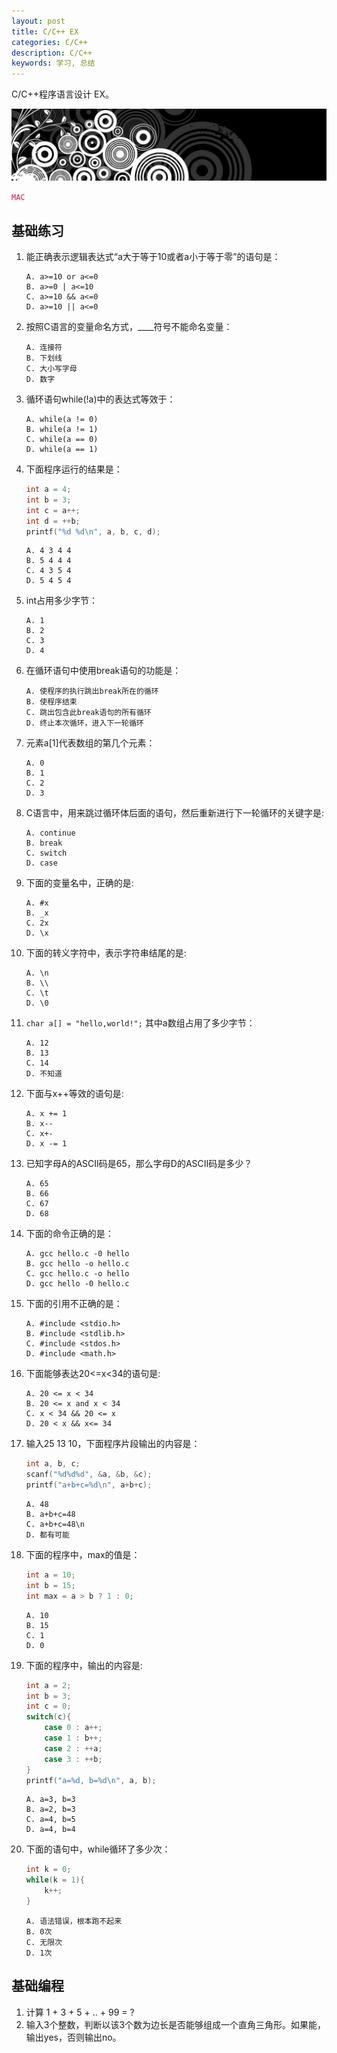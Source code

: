 ```yaml
---
layout: post
title: C/C++ EX
categories: C/C++
description: C/C++
keywords: 学习, 总结
---
```


C/C++程序语言设计 EX。

![](/images/discovery/A0116.png)

<code style="color:#c7254e;background-color:#f9f2f4;">MAC</code>


## 基础练习
1. 能正确表示逻辑表达式“a大于等于10或者a小于等于零”的语句是：

    ```
    A. a>=10 or a<=0
    B. a>=0 | a<=10
    C. a>=10 && a<=0
    D. a>=10 || a<=0
    ```

2. 按照C语言的变量命名方式，____符号不能命名变量：

    ```
    A. 连接符
    B. 下划线
    C. 大小写字母
    D. 数字
    ```

3. 循环语句while(!a)中的表达式等效于：

    ```
    A. while(a != 0)
    B. while(a != 1)
    C. while(a == 0)
    D. while(a == 1)
    ```

4. 下面程序运行的结果是：

    ```c
    int a = 4;
    int b = 3;
    int c = a++;
    int d = ++b;
    printf("%d %d\n", a, b, c, d);
    ```
    ```
    A. 4 3 4 4
    B. 5 4 4 4
    C. 4 3 5 4
    D. 5 4 5 4
    ```

5. int占用多少字节：

    ```
    A. 1
    B. 2
    C. 3
    D. 4
    ```

6. 在循环语句中使用break语句的功能是：

    ```
    A. 使程序的执行跳出break所在的循环
    B. 使程序结束
    C. 跳出包含此break语句的所有循环
    D. 终止本次循环，进入下一轮循环
    ```

7. 元素a[1]代表数组的第几个元素：

    ```
    A. 0
    B. 1
    C. 2
    D. 3
    ```

8. C语言中，用来跳过循环体后面的语句，然后重新进行下一轮循环的关键字是:

    ```
    A. continue
    B. break
    C. switch
    D. case
    ```

9. 下面的变量名中，正确的是:

    ```
    A. #x
    B. _x
    C. 2x
    D. \x
    ```

10. 下面的转义字符中，表示字符串结尾的是:

    ```
    A. \n
    B. \\
    C. \t
    D. \0
    ```

11. ```char a[] = "hello,world!";``` 其中a数组占用了多少字节：

    ```
    A. 12
    B. 13
    C. 14
    D. 不知道
    ```

12. 下面与x++等效的语句是:

    ```
    A. x += 1
    B. x--
    C. x+-
    D. x -= 1
    ```

13. 已知字母A的ASCII码是65，那么字母D的ASCII码是多少？

    ```
    A. 65
    B. 66
    C. 67
    D. 68
    ```

14. 下面的命令正确的是：

    ```
    A. gcc hello.c -0 hello
    B. gcc hello -o hello.c
    C. gcc hello.c -o hello
    D. gcc hello -0 hello.c
    ```

15. 下面的引用不正确的是：

    ```
    A. #include <stdio.h>
    B. #include <stdlib.h>
    C. #include <stdos.h>
    D. #include <math.h>
    ```

16. 下面能够表达20<=x<34的语句是:

    ```
    A. 20 <= x < 34
    B. 20 <= x and x < 34
    C. x < 34 && 20 <= x
    D. 20 < x && x<= 34
    ```

17. 输入25 13 10，下面程序片段输出的内容是：

    ```c
    int a, b, c;
    scanf("%d%d%d", &a, &b, &c);
    printf("a+b+c=%d\n", a+b+c);
    ```

    ```
    A. 48
    B. a+b+c=48
    C. a+b+c=48\n
    D. 都有可能
    ```

18. 下面的程序中，max的值是：

    ```c
    int a = 10;
    int b = 15;
    int max = a > b ? 1 : 0;
    ```

    ```
    A. 10
    B. 15
    C. 1
    D. 0
    ```

19. 下面的程序中，输出的内容是:

    ```c
    int a = 2;
    int b = 3;
    int c = 0;
    switch(c){
        case 0 : a++;
        case 1 : b++;
        case 2 : ++a;
        case 3 : ++b;
    }
    printf("a=%d, b=%d\n", a, b);
    ```

    ```
    A. a=3, b=3
    B. a=2, b=3
    C. a=4, b=5
    D. a=4, b=4
    ```

20. 下面的语句中，while循环了多少次：

    ```c
    int k = 0;
    while(k = 1){
        k++;
    }
    ```

    ```
    A. 语法错误，根本跑不起来
    B. 0次
    C. 无限次
    D. 1次
    ```

## 基础编程

1. 计算 1 + 3 + 5 + .. + 99 = ?
2. 输入3个整数，判断以该3个数为边长是否能够组成一个直角三角形。如果能，输出yes，否则输出no。
